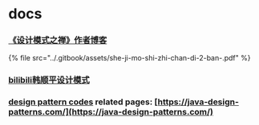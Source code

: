 # docs

### [《设计模式之禅》作者博客](https://www.cnblogs.com/cbf4life/tag/%E8%AE%BE%E8%AE%A1%E6%A8%A1%E5%BC%8F/)

{% file src="../.gitbook/assets/she-ji-mo-shi-zhi-chan-di-2-ban-.pdf" %}

### [bilibili韩顺平设计模式](https://www.bilibili.com/video/av59599696/?p=4)

### [design pattern codes](https://github.com/iluwatar/java-design-patterns)  related pages: [https://java-design-patterns.com/](https://java-design-patterns.com/)

